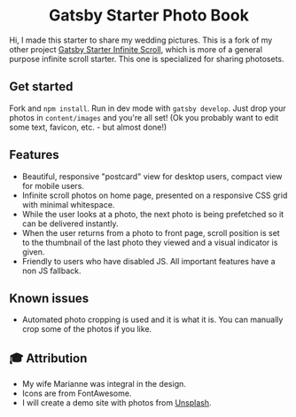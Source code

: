 <h1 align="center">
  Gatsby Starter Photo Book
</h1>

Hi, I made this starter to share my wedding pictures. This is a fork of my other project [Gatsby Starter Infinite Scroll](https://github.com/baobabKoodaa/gatsby-starter-infinite-scroll), which is more of a general purpose infinite scroll starter. This one is specialized for sharing photosets. 

## Get started

Fork and `npm install`. Run in dev mode with `gatsby develop`. Just drop your photos in `content/images` and you're all set! (Ok you probably want to edit some text, favicon, etc. - but almost done!)

## Features

- Beautiful, responsive "postcard" view for desktop users, compact view for mobile users.
- Infinite scroll photos on home page, presented on a responsive CSS grid with minimal whitespace.
- While the user looks at a photo, the next photo is being prefetched so it can be delivered instantly.
- When the user returns from a photo to front page, scroll position is set to the thumbnail of the last photo they viewed and a visual indicator is given.
- Friendly to users who have disabled JS. All important features have a non JS fallback.

## Known issues

- Automated photo cropping is used and it is what it is. You can manually crop some of the photos if you like.

## 🎓 Attribution

- My wife Marianne was integral in the design.
- Icons are from FontAwesome.
- I will create a demo site with photos from [Unsplash](https://unsplash.com).
